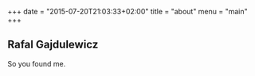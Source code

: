 +++
date = "2015-07-20T21:03:33+02:00"
title = "about"
menu = "main"
+++
## Rafal Gajdulewicz

So you found me.
